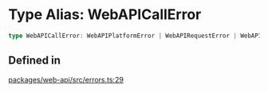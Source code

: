 # Type Alias: WebAPICallError

```ts
type WebAPICallError: WebAPIPlatformError | WebAPIRequestError | WebAPIHTTPError | WebAPIRateLimitedError;
```

## Defined in

[packages/web-api/src/errors.ts:29](https://github.com/slackapi/node-slack-sdk/blob/c15385ef93ccdde9702f52f7d1f445999203d794/packages/web-api/src/errors.ts#L29)
